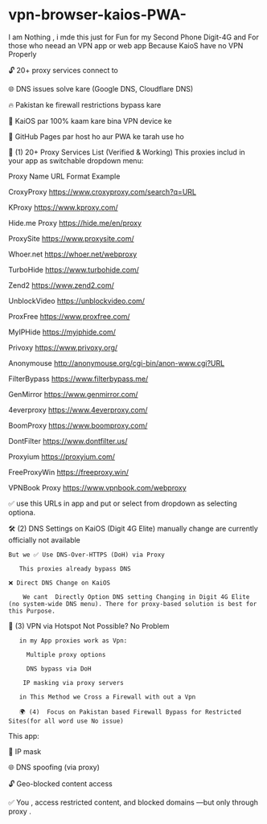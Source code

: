 # vpn-browser-kaios-PWA-

I am Nothing , i mde this just for Fun  for my Second Phone Digit-4G  and  For those who neead an  VPN app or web  app  Because KaioS have no VPN Properly 

🔓 20+ proxy services connect to

🌐 DNS issues solve kare (Google DNS, Cloudflare DNS)

🔥 Pakistan ke firewall restrictions bypass kare

📱 KaiOS par 100% kaam kare bina VPN device ke

🚀 GitHub Pages par host ho aur PWA ke tarah use ho

🧩 (1) 20+ Proxy Services List (Verified & Working)
This proxies includ in your app as switchable dropdown menu:

Proxy Name	URL Format Example

CroxyProxy	https://www.croxyproxy.com/search?q=URL

KProxy	https://www.kproxy.com/

Hide.me Proxy	https://hide.me/en/proxy

ProxySite	https://www.proxysite.com/

Whoer.net	https://whoer.net/webproxy

TurboHide	https://www.turbohide.com/

Zend2	https://www.zend2.com/

UnblockVideo	https://unblockvideo.com/

ProxFree	https://www.proxfree.com/

MyIPHide	https://myiphide.com/

Privoxy	https://www.privoxy.org/

Anonymouse	http://anonymouse.org/cgi-bin/anon-www.cgi?URL

FilterBypass	https://www.filterbypass.me/

GenMirror	https://www.genmirror.com/

4everproxy	https://www.4everproxy.com/

BoomProxy	https://www.boomproxy.com/

DontFilter	https://www.dontfilter.us/

Proxyium	https://proxyium.com/

FreeProxyWin	https://freeproxy.win/

VPNBook Proxy	https://www.vpnbook.com/webproxy

✅ use this URLs in app and put or select from dropdown as selecting optiona.

🛠️ (2) DNS Settings on KaiOS (Digit 4G Elite) manually change are currently officially not available 

    But we ✅ Use DNS-Over-HTTPS (DoH) via Proxy
    
       This proxies already bypass DNS 
       
    ❌ Direct DNS Change on KaiOS

        We cant  Directly Option DNS setting Changing in Digit 4G Elite  (no system-wide DNS menu). There for proxy-based solution is best for this Purpose.
        
  🚫 (3) VPN via Hotspot Not Possible? No Problem
  
       in my App proxies work as Vpn:
       
         Multiple proxy options
         
         DNS bypass via DoH
         
        IP masking via proxy servers
        
       in This Method we Cross a Firewall with out a Vpn   
       
       🌍 (4)  Focus on Pakistan based Firewall Bypass for Restricted Sites(for all word use No issue)
       
This app:

🔐 IP mask 

🌐 DNS spoofing (via proxy)

🔓 Geo-blocked content access

✅ You ,  access restricted content, and blocked domains —but only through proxy .

